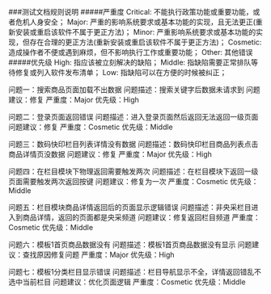 ###测试文档规则说明
#####严重度
Critical: 不能执行政策功能或重要功能，或者危机人身安全；
Major: 严重的影响系统要求或基本功能的实现，且无法更正(重新安装或重启该软件不属于更正方法)；
Minor: 严重影响系统要求或基本功能的实现，但存在合理的更正方法(重新安装或重启该软件不属于更正方法)；
Cosmetic: 造成操作者不便或遇到麻烦，但不影响执行工作或重要功能；
Other: 其他错误
#####优先级
High: 指应该被立刻解决的缺陷；
Middle: 指缺陷需要正常排队等待修复或列入软件发布清单；
Low: 指缺陷可以在方便的时候被纠正；

问题一：搜索商品页面加载不出数据
问题描述：搜索关键字后数据未请求到
问题建议：修复
严重度：Major
优先级：High


问题二：登录页面返回错误
问题描述：进入登录页面然后返回无法返回一级页面
问题建议：修复
严重度：Cosmetic
优先级：Middle


问题三：数码快印栏目列表详情没有数据
问题描述：数码快印栏目商品列表点击商品详情页没数据
问题建议：修复
严重度：Major
优先级：High

问题四：在栏目模块下物理返回需要触发两次
问题描述：在栏目模块下返回一级页面需要触发两次返回按键
问题建议：修复为一次
严重度：Cosmetic
优先级：Middle

问题五：栏目模块商品详情返回后的页面显示逻辑错误
问题描述：非央采栏目进入到商品详情，返回的页面都是央采频道
问题建议：修复返回栏目频道
严重度：Cosmetic
优先级：Middle

问题六：模板1首页商品数据没有
问题描述：模板1首页商品数据没有显示
问题建议：查找原因修复问题
严重度：Major
优先级：High

问题七：模板1分类栏目显示错误
问题描述：栏目导航显示不全，详情返回错乱不选中当前栏目
问题建议：优化页面逻辑
严重度：Cosmetic
优先级：Middle
